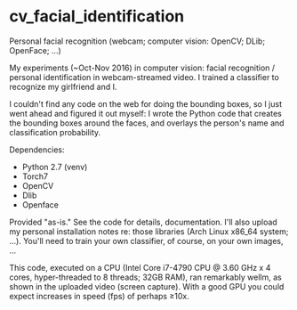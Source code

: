 # cv_facial_identification
Personal facial recognition (webcam; computer vision: OpenCV; DLib; OpenFace; ...)

My experiments (~Oct-Nov 2016) in computer vision: facial recognition / personal identification in webcam-streamed video.
I trained a classifier to recognize my girlfriend and I.

I couldn't find any code on the web for doing the bounding boxes, so I just went ahead and figured it out myself: I wrote the Python code that creates the bounding boxes around the faces, and overlays the person's name and classification probability.

Dependencies:

* Python 2.7 (venv)
* Torch7
* OpenCV
* Dlib
* Openface

Provided "as-is."  See the code for details, documentation.  I'll also upload my personal installation notes re: those libraries (Arch Linux x86_64 system; ...).  You'll need to train your own classifier, of course, on your own images, ...

This code, executed on a CPU (Intel Core i7-4790 CPU @ 3.60 GHz x 4 cores, hyper-threaded to 8 threads; 32GB RAM), ran remarkably wellm, as shown in the uploaded video (screen capture).  With a good GPU you could expect increases in speed (fps) of perhaps ≥10x.
